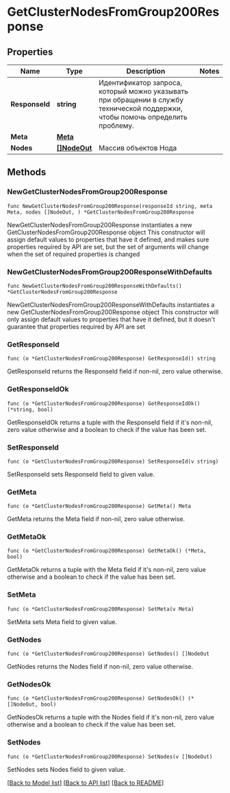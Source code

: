 # GetClusterNodesFromGroup200Response

## Properties

Name | Type | Description | Notes
------------ | ------------- | ------------- | -------------
**ResponseId** | **string** | Идентификатор запроса, который можно указывать при обращении в службу технической поддержки, чтобы помочь определить проблему. | 
**Meta** | [**Meta**](Meta.md) |  | 
**Nodes** | [**[]NodeOut**](NodeOut.md) | Массив объектов Нода | 

## Methods

### NewGetClusterNodesFromGroup200Response

`func NewGetClusterNodesFromGroup200Response(responseId string, meta Meta, nodes []NodeOut, ) *GetClusterNodesFromGroup200Response`

NewGetClusterNodesFromGroup200Response instantiates a new GetClusterNodesFromGroup200Response object
This constructor will assign default values to properties that have it defined,
and makes sure properties required by API are set, but the set of arguments
will change when the set of required properties is changed

### NewGetClusterNodesFromGroup200ResponseWithDefaults

`func NewGetClusterNodesFromGroup200ResponseWithDefaults() *GetClusterNodesFromGroup200Response`

NewGetClusterNodesFromGroup200ResponseWithDefaults instantiates a new GetClusterNodesFromGroup200Response object
This constructor will only assign default values to properties that have it defined,
but it doesn't guarantee that properties required by API are set

### GetResponseId

`func (o *GetClusterNodesFromGroup200Response) GetResponseId() string`

GetResponseId returns the ResponseId field if non-nil, zero value otherwise.

### GetResponseIdOk

`func (o *GetClusterNodesFromGroup200Response) GetResponseIdOk() (*string, bool)`

GetResponseIdOk returns a tuple with the ResponseId field if it's non-nil, zero value otherwise
and a boolean to check if the value has been set.

### SetResponseId

`func (o *GetClusterNodesFromGroup200Response) SetResponseId(v string)`

SetResponseId sets ResponseId field to given value.


### GetMeta

`func (o *GetClusterNodesFromGroup200Response) GetMeta() Meta`

GetMeta returns the Meta field if non-nil, zero value otherwise.

### GetMetaOk

`func (o *GetClusterNodesFromGroup200Response) GetMetaOk() (*Meta, bool)`

GetMetaOk returns a tuple with the Meta field if it's non-nil, zero value otherwise
and a boolean to check if the value has been set.

### SetMeta

`func (o *GetClusterNodesFromGroup200Response) SetMeta(v Meta)`

SetMeta sets Meta field to given value.


### GetNodes

`func (o *GetClusterNodesFromGroup200Response) GetNodes() []NodeOut`

GetNodes returns the Nodes field if non-nil, zero value otherwise.

### GetNodesOk

`func (o *GetClusterNodesFromGroup200Response) GetNodesOk() (*[]NodeOut, bool)`

GetNodesOk returns a tuple with the Nodes field if it's non-nil, zero value otherwise
and a boolean to check if the value has been set.

### SetNodes

`func (o *GetClusterNodesFromGroup200Response) SetNodes(v []NodeOut)`

SetNodes sets Nodes field to given value.



[[Back to Model list]](../README.md#documentation-for-models) [[Back to API list]](../README.md#documentation-for-api-endpoints) [[Back to README]](../README.md)


